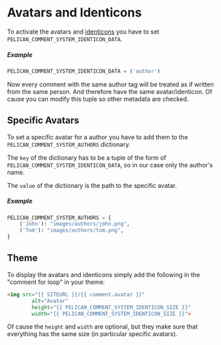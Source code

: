 # Avatars and Identicons
To activate the avatars and [identicons](https://en.wikipedia.org/wiki/Identicon) you have to set `PELICAN_COMMENT_SYSTEM_IDENTICON_DATA`.

##### Example
```python
PELICAN_COMMENT_SYSTEM_IDENTICON_DATA = ('author')
```
Now every comment with the same author tag will be treated as if written from the same person. And therefore have the same avatar/identicon. Of cause you can modify this tuple so other metadata are checked.

## Specific Avatars
To set a specific avatar for a author you have to add them to the `PELICAN_COMMENT_SYSTEM_AUTHORS` dictionary.

The `key` of the dictionary has to be a tuple of the form of `PELICAN_COMMENT_SYSTEM_IDENTICON_DATA`, so in our case only the author's name.

The `value` of the dictionary is the path to the specific avatar.

##### Example
```python
PELICAN_COMMENT_SYSTEM_AUTHORS = {
	('John'): "images/authors/john.png",
	('Tom'): "images/authors/tom.png",
}
```

## Theme
To display the avatars and identicons simply add the following in the "comment for loop" in your theme:

```html
<img src="{{ SITEURL }}/{{ comment.avatar }}"
		alt="Avatar"
		height="{{ PELICAN_COMMENT_SYSTEM_IDENTICON_SIZE }}"
		width="{{ PELICAN_COMMENT_SYSTEM_IDENTICON_SIZE }}">
```

Of cause the `height` and `width` are optional, but they make sure that everything has the same size (in particular  specific avatars).
